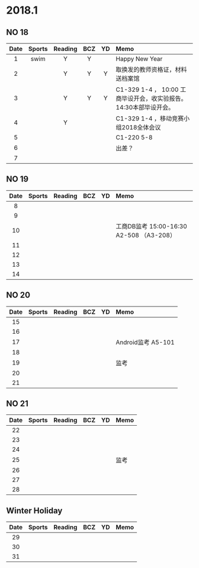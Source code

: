 # 2018.1
## NO 18
| Date  | Sports | Reading | BCZ | YD | Memo | 
| :---: | :---: | :---: | :---: | :---: | :--- | 
| 1 | swim | Y| Y |  | Happy New Year | 
| 2 |  | Y | Y |  Y| 取换发的教师资格证，材料送档案馆| 
| 3 |  | Y | Y |  Y| C1-329 1-4 ， 10:00 工商毕设开会，收实验报告。 14:30本部毕设开会。| 
| 4 |  | Y |  |  | C1-329 1-4 ，移动竞赛小组2018全体会议 | 
| 5 |  |  |  |  | C1-220 5-8 | 
| 6 |  |  |  |  | 出差？ | 
| 7 |  |  |  |  |  | 
## NO 19
| Date  | Sports | Reading | BCZ | YD | Memo | 
| :---: | :---: | :---: | :---: | :---: | :--- | 
| 8 |  |  |  |  |  | 
| 9 |  |  |  |  |  |   
| 10 |  |  |  |  | 工商DB监考 15:00-16:30 A2-508 （A3-208） | 
| 11 |  |  |  |  |  | 
| 12 |  |  |  |  |  | 
| 13 |  |  |  |  |  | 
| 14 |  |  |  |  |  | 
## NO 20
| Date  | Sports | Reading | BCZ | YD | Memo | 
| :---: | :---: | :---: | :---: | :---: | :--- | 
| 15 |  |  |  |  |  | 
| 16 |  |  |  |  |  | 
| 17 |  |  |  |  | Android监考 A5-101 | 
| 18 |  |  |  |  |  | 
| 19 |  |  |  |  | 监考 |   
| 20 |  |  |  |  |  | 
| 21 |  |  |  |  |  | 
## NO 21
| Date  | Sports | Reading | BCZ | YD | Memo | 
| :---: | :---: | :---: | :---: | :---: | :--- | 
| 22 |  |  |  |  | | 
| 23 |  |  |  |  |  | 
| 24 |  |  |  |  |  | 
| 25 |  |  |  |  |  监考 | 
| 26 |  |  |  |  |  | 
| 27 |  |  |  |  |  | 
| 28 |  |  |  |  |  | 
## Winter Holiday
| Date  | Sports | Reading | BCZ | YD | Memo | 
| :---: | :---: | :---: | :---: | :---: | :--- | 
| 29 |  |  |  |  |  |   
| 30 |  |  |  |  |  | 
| 31 |  |  |  |  |  | 
